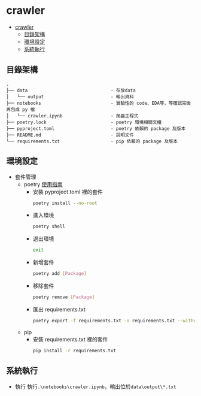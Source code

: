 # crawler

- [crawler](#crawler)
  - [目錄架構](#目錄架構)
  - [環境設定](#環境設定)
  - [系統執行](#系統執行)


## 目錄架構
```
.
├── data                               - 存放data
│   └── output                         - 輸出資料
├── notebooks                          - 實驗性的 code、EDA等，等確認完後再包成 py 檔
│   └── crawler.ipynb                  - 爬蟲主程式
├── poetry.lock                        - poetry 環境相關文檔
├── pyproject.toml                     - poetry 依賴的 package 及版本
├── README.md                          - 說明文件
└── requirements.txt                   - pip 依賴的 package 及版本
```


## 環境設定

- 套件管理 
    - poetry [使用指南](https://blog.kyomind.tw/python-poetry/)
        - 安裝 pyproject.toml 裡的套件
            ```bash
            poetry install --no-root
            ```
        - 進入環境
            ```bash
            poetry shell
            ```
        - 退出環境
            ```bash
            exit
            ```
        - 新增套件
            ```bash
            poetry add [Package]
            ```
        - 移除套件
            ```bash
            poetry remove [Package]
            ```
        - 匯出 requirements.txt
            ```bash
            poetry export -f requirements.txt -o requirements.txt --without-hashes --dev
            ```
    - pip
        - 安裝 requirements.txt 裡的套件
            ```bash
            pip install -r requirements.txt
            ```


## 系統執行

- 執行
      執行`.\notebooks\crawler.ipynb`，輸出位於`data\output\*.txt`
